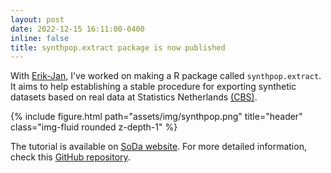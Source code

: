 ```yaml
---
layout: post
date: 2022-12-15 16:11:00-0400
inline: false
title: synthpop.extract package is now published
---
```


With <a href="https://erikjanvankesteren.nl/">Erik-Jan</a>, I've worked on making a R package called `synthpop.extract`. It aims to help establishing a stable procedure for exporting synthetic datasets based on real data at Statistics Netherlands <a href="https://www.cbs.nl/en-gb">(CBS)</a>.

{% include figure.html path="assets/img/synthpop.png" title="header" class="img-fluid rounded z-depth-1" %}

The tutorial is available on <a href="https://odissei-soda.nl/tutorials/post-3/">SoDa website</a>. 
For more detailed information, check this <a href="https://github.com/sodascience/synthpop.extract">GitHub repository</a>.